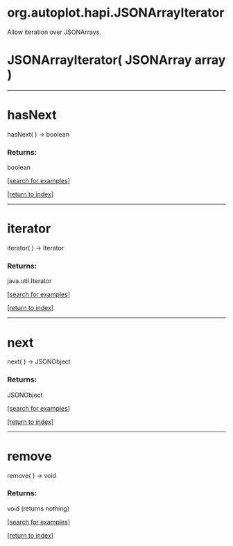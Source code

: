 # org.autoplot.hapi.JSONArrayIterator

Allow iteration over JSONArrays.

# JSONArrayIterator( JSONArray array )


***
<a name="hasNext"></a>
# hasNext
hasNext(  ) &rarr; boolean



### Returns:
boolean


<a href="https://github.com/autoplot/dev/search?q=hasNext&unscoped_q=hasNext">[search for examples]</a>

<a href="https://github.com/autoplot/documentation/blob/master/javadoc/index-all.md">[return to index]</a>

***
<a name="iterator"></a>
# iterator
iterator(  ) &rarr; Iterator



### Returns:
java.util.Iterator


<a href="https://github.com/autoplot/dev/search?q=iterator&unscoped_q=iterator">[search for examples]</a>

<a href="https://github.com/autoplot/documentation/blob/master/javadoc/index-all.md">[return to index]</a>

***
<a name="next"></a>
# next
next(  ) &rarr; JSONObject



### Returns:
JSONObject


<a href="https://github.com/autoplot/dev/search?q=next&unscoped_q=next">[search for examples]</a>

<a href="https://github.com/autoplot/documentation/blob/master/javadoc/index-all.md">[return to index]</a>

***
<a name="remove"></a>
# remove
remove(  ) &rarr; void



### Returns:
void (returns nothing)


<a href="https://github.com/autoplot/dev/search?q=remove&unscoped_q=remove">[search for examples]</a>

<a href="https://github.com/autoplot/documentation/blob/master/javadoc/index-all.md">[return to index]</a>

